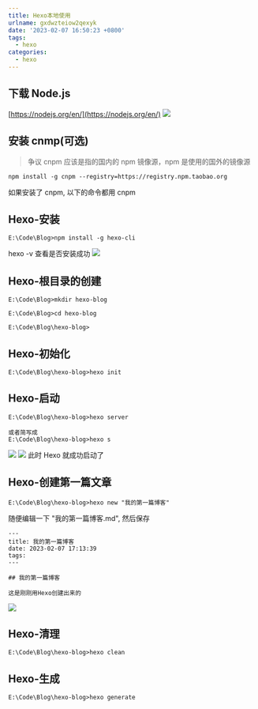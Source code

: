 ```yaml
---
title: Hexo本地使用
urlname: gxdwzteiow2qexyk
date: '2023-02-07 16:50:23 +0800'
tags:
  - hexo
categories:
  - hexo
---
```


## 下载 Node.js

[https://nodejs.org/en/](https://nodejs.org/en/)
![](https://cdn.xiamu.icu//FuR5YOhjfVvMsVZbLLkcYDZi-q_L.png)

## 安装 cnmp(可选)

> 争议 cnpm 应该是指的国内的 npm 镜像源，npm 是使用的国外的镜像源

```
npm install -g cnpm --registry=https://registry.npm.taobao.org
```

如果安装了 cnpm, 以下的命令都用 cnpm

## Hexo-安装

```
E:\Code\Blog>npm install -g hexo-cli
```

hexo -v 查看是否安装成功
![](https://cdn.xiamu.icu//Fs8hXKL8y50b4vEhrE6MFvI9sKLJ.png)

## Hexo-根目录的创建

```
E:\Code\Blog>mkdir hexo-blog

E:\Code\Blog>cd hexo-blog

E:\Code\Blog\hexo-blog>

```

## Hexo-初始化

```
E:\Code\Blog\hexo-blog>hexo init
```

## Hexo-启动

```
E:\Code\Blog\hexo-blog>hexo server

或者简写成
E:\Code\Blog\hexo-blog>hexo s
```

![](https://cdn.xiamu.icu//Fv-J8xq9lH2xjBl5p1FOrHNYi3oe.png)
![](https://cdn.xiamu.icu//Fu_Eck2w2oyJHijFLKck4_zS2Kah.png)
此时 Hexo 就成功启动了

## Hexo-创建第一篇文章

```
E:\Code\Blog\hexo-blog>hexo new "我的第一篇博客"
```

随便编辑一下 "我的第一篇博客.md", 然后保存

```
---
title: 我的第一篇博客
date: 2023-02-07 17:13:39
tags:
---

## 我的第一篇博客

这是刚刚用Hexo创建出来的
```

![](https://cdn.xiamu.icu//Fty1abBU8fVhkPSe0hZfYfRTZQGA.png)

## Hexo-清理

```
E:\Code\Blog\hexo-blog>hexo clean
```

## Hexo-生成

```
E:\Code\Blog\hexo-blog>hexo generate
```
